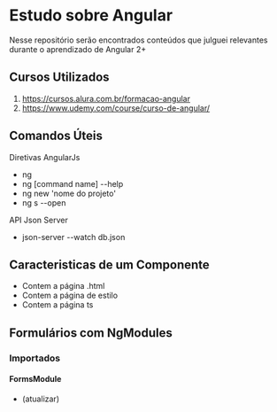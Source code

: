 # Estudo sobre Angular

Nesse repositório serão encontrados conteúdos que julguei relevantes durante o aprendizado de Angular 2+

## Cursos Utilizados

1. https://cursos.alura.com.br/formacao-angular
2. https://www.udemy.com/course/curso-de-angular/

## Comandos Úteis

Diretivas AngularJs

- ng
- ng [command name] --help
- ng new 'nome do projeto'
- ng s --open

API Json Server

- json-server --watch db.json

## Caracteristicas de um Componente

- Contem a página .html
- Contem a página de estilo
- Contem a página ts

##

## Formulários com NgModules

### Importados

#### FormsModule

- (atualizar)
